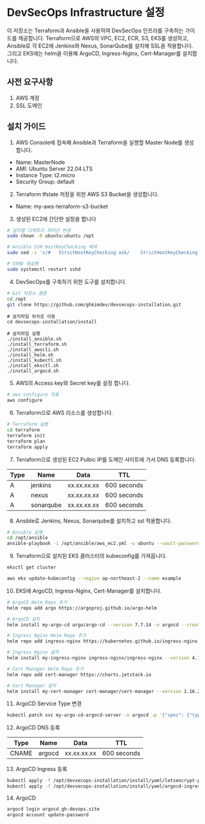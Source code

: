 
# DevSecOps Infrastructure 설정

이 저장소는 Terraform과 Ansible을 사용하여 DevSecOps 인프라를 구축하는 가이드를 제공합니다. Terraform으로 AWS의 VPC, EC2, ECR, S3, EKS를 생성하고, Ansible로 각 EC2에 Jenkins와 Nexus, SonarQube를 설치해 SSL을 적용합니다. 그리고 EKS에는 helm을 이용해 ArgoCD, Ingress-Nginx, Cert-Manager를 설치합니다.


## 사전 요구사항
1. AWS 계정
2. SSL 도메인


## 설치 가이드
1. AWS Console에 접속해 Ansible과 Terraform을 실행할 Master Node를 생성합니다.
- Name: MasterNode
- AMI: Ubuntu Server 22.04 LTS
- Instance Type: t2.micro
- Security Group: default

2. Terraform tfstate 저장을 위한 AWS S3 Bucket을 생성합니다.
- Name: my-aws-terraform-s3-bucket

3. 생성된 EC2에 간단한 설정을 합니다
```bash
# 설치할 디렉토리 퍼미션 변경
sudo chown -R ubuntu:ubuntu /opt

# Ansible SSH HostKeyChecking 해제
sudo sed -i 's/#   StrictHostKeyChecking ask/    StrictHostKeyChecking no/g' /etc/ssh/ssh_config

# SSHD 재실행
sudo systemctl restart sshd
```

4. DevSecOps를 구축하기 위한 도구를 설치합니다.

```bash
# Git 저장소 클론
cd /opt
git clone https://github.com/ghkimdev/devsecops-installation.git
```

```
# 설치파일 위치로 이동
cd devsecops-installation/install
```
```
# 설치파일 실행
./install_ansible.sh
./install_terraform.sh
./install_awscli.sh
./install_helm.sh
./install_kubectl.sh
./install_eksctl.sh
./install_argocd.sh
```

5. AWS의 Access key와 Secret key를 설정 합니다.
```bash
# aws configure 적용
aws configure 
```

6. Terraform으로 AWS 리소스를 생성합니다.
```bash
# Terraform 실행 
cd terraform
terraform init
terraform plan
terraform apply
```

7. Terraform으로 생성된 EC2 Pulbic IP를 도메인 사이트에 가서 DNS 등록합니다.

|Type|Name|Data|TTL|
| --- | --- | --- | --- | 
| A | jenkins | xx.xx.xx.xx | 600 seconds |
| A | nexus | xx.xx.xx.xx | 600 seconds |
| A | sonarqube | xx.xx.xx.xx | 600 seconds |

8. Ansible로 Jenkins, Nexus, Sonarqube를 설치하고 ssl 적용합니다.
```bash
# Ansible 실행 
cd /opt/ansible
ansible-playbook -i /opt/ansible/aws_ec2.yml -u ubuntu --vault-password-file /opt/ansible/ansible_vault_password playbook/master-playbook.yml 
```

9. Terraform으로 설치된 EKS 클러스터의 kubeconfig를 가져옵니다.
```bash
eksctl get cluster

aws eks update-kubeconfig --region ap-northeast-2 --name example
```
10. EKS에 ArgoCD, Ingress-Nginx, Cert-Manager를 설치합니다.
```bash
# ArgoCD Helm Repo 추가
helm repo add argo https://argoproj.github.io/argo-helm

# ArgoCD 설치
helm install my-argo-cd argo/argo-cd --version 7.7.14 -n argocd --create-namespace

# Ingress Nginx Helm Repo 추가
helm repo add ingress-nginx https://kubernetes.github.io/ingress-nginx

# Ingress Nginx 설치
helm install my-ingress-nginx ingress-nginx/ingress-nginx --version 4.12.0 -n ingress-nginx --create-namespace

# Cert Manager Helm Repo 추가
helm repo add cert-manager https://charts.jetstack.io

# Cert Manager 설치
helm install my-cert-manager cert-manager/cert-manager --version 1.16.2 -n cert-manager --create-namespace --set installCRDs=true
```

11. ArgoCD Service Type 변경
```bash
kubectl patch svc my-argo-cd-argocd-server -n argocd -p '{"spec": {"type": "LoadBalancer"}}' 
```

12. ArgoCD DNS 등록

|Type|Name|Data|TTL|
| --- | --- | --- | --- | 
| CNAME | argocd | xx.xx.xx.xx | 600 seconds |

13. ArgoCD Ingress 등록
```bash
kubectl apply -f /opt/devsecops-installation/install/yaml/letsencrypt-prod.yaml
kubectl apply -f /opt/devsecops-installation/install/yaml/argocd-ingress.yaml
```
14. ArgoCD
```bash
argocd login argocd.gh-devops.site
argocd account update-password
```
